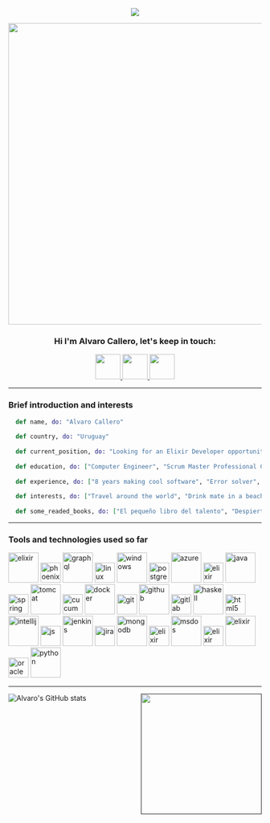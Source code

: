 
<p align="center">
  <img src="https://capsule-render.vercel.app/api?color=82DD14&type=waving&text=Welcome!&fontColor=FFFFFF&fontSize=30&fontAlignY=20&height=100&section=header"/>
</p>
<p align="center">
  <img width="600" src="https://media0.giphy.com/media/v1.Y2lkPTc5MGI3NjExYzBiNTM1YzhjZTZiOTEwNzExNjUyZjk2YmIxM2FhODU2Y2Q5NjdhMyZjdD1n/iIqmM5tTjmpOB9mpbn/giphy.gif">
</p>
<h3 align="center" >Hi I'm Alvaro Callero, let's keep in touch:</h3>
<p align="center">
  <a href="https://www.linkedin.com/in/alvaro-callero">
    <img height="50" src="https://cdn3.iconfinder.com/data/icons/social-networks-34/96/social-11-512.png"/>
  </a>
  <a href="https://www.instagram.com/acallero/?hl=en">
    <img height="50" src="https://cdn3.iconfinder.com/data/icons/social-networks-34/96/social-03-512.png"/>
  </a>
  <a href="https://www.facebook.com/alvaro.callero/">
    <img height="50" src="https://cdn3.iconfinder.com/data/icons/social-networks-34/96/social___1-512.png"/>
  </a>
</p>
<div class="line">
 <p><hr background-color="forestgreen"></p>
</div>
<h3> Brief introduction and interests</h3>

```elixir
  def name, do: "Alvaro Callero"
  
  def country, do: "Uruguay"
  
  def current_position, do: "Looking for an Elixir Developer opportunity"
  
  def education, do: ["Computer Engineer", "Scrum Master Professional Certificate", "Expert in learning by my own :)"]
  
  def experience, do: ["8 years making cool software", "Error solver", "Backend it's my place", "Elixir lover"]
  
  def interests, do: ["Travel around the world", "Drink mate in a beach", "Practice surf", "Read lots of books"]
  
  def some_readed_books, do: ["El pequeño libro del talento", "Despierte al líder que hay en usted", "El poder del ahora"]
```
<div class="line">
 <p><hr background-color="forestgreen"></p>
</div>
<h3>Tools and technologies used so far</h3>
<p align="left">
<img src="https://cdn.jsdelivr.net/gh/devicons/devicon/icons/elixir/elixir-original-wordmark.svg" alt="elixir" width="60" height="60"/>
<img src="https://cdn.jsdelivr.net/gh/devicons/devicon/icons/phoenix/phoenix-original.svg" alt="phoenix" width="40" height="40"/>
<img src="https://cdn.jsdelivr.net/gh/devicons/devicon/icons/graphql/graphql-plain.svg" alt="graphql" width="60" height="60"/>
<img src="https://cdn.jsdelivr.net/gh/devicons/devicon/icons/linux/linux-original.svg" alt="linux" width="40" height="40"/>
<img src="https://cdn.jsdelivr.net/gh/devicons/devicon/icons/windows8/windows8-original.svg" alt="windows" width="60" height="60"/>
<img src="https://cdn.jsdelivr.net/gh/devicons/devicon/icons/postgresql/postgresql-original.svg" alt="postgres" width="40" height="40"/>
<img src="https://cdn.jsdelivr.net/gh/devicons/devicon/icons/azure/azure-original-wordmark.svg" alt="azure" width="60" height="60"/>
<img src="https://cdn.jsdelivr.net/gh/devicons/devicon/icons/kubernetes/kubernetes-plain-wordmark.svg" alt="elixir" width="40" height="40"/>
<img src="https://cdn.jsdelivr.net/gh/devicons/devicon/icons/java/java-original-wordmark.svg" alt="java" width="60" height="60"/>
<img src="https://cdn.jsdelivr.net/gh/devicons/devicon/icons/spring/spring-original-wordmark.svg" alt="spring" width="40" height="40"/>
<img src="https://cdn.jsdelivr.net/gh/devicons/devicon/icons/tomcat/tomcat-original-wordmark.svg" alt="tomcat" width="60" height="60"/>
<img src="https://cdn.jsdelivr.net/gh/devicons/devicon/icons/cucumber/cucumber-plain-wordmark.svg" alt="cucumber" width="40" height="40"/>
<img src="https://cdn.jsdelivr.net/gh/devicons/devicon/icons/docker/docker-original-wordmark.svg" alt="docker" width="60" height="60"/>
<img src="https://cdn.jsdelivr.net/gh/devicons/devicon/icons/git/git-original-wordmark.svg" alt="git" width="40" height="40"/>
<img src="https://cdn.jsdelivr.net/gh/devicons/devicon/icons/github/github-original-wordmark.svg" alt="github" width="60" height="60"/>
<img src="https://cdn.jsdelivr.net/gh/devicons/devicon/icons/gitlab/gitlab-original-wordmark.svg" alt="gitlab" width="40" height="40"/>
<img src="https://cdn.jsdelivr.net/gh/devicons/devicon/icons/haskell/haskell-original-wordmark.svg" alt="haskell" width="60" height="60"/>
<img src="https://cdn.jsdelivr.net/gh/devicons/devicon/icons/html5/html5-original.svg" alt="html5" width="40" height="40"/>
<img src="https://cdn.jsdelivr.net/gh/devicons/devicon/icons/intellij/intellij-original-wordmark.svg" alt="intellij" width="60" height="60"/>
<img src="https://cdn.jsdelivr.net/gh/devicons/devicon/icons/javascript/javascript-original.svg" alt="js" width="40" height="40"/>
<img src="https://cdn.jsdelivr.net/gh/devicons/devicon/icons/jenkins/jenkins-original.svg" alt="jenkins" width="60" height="60"/>
<img src="https://cdn.jsdelivr.net/gh/devicons/devicon/icons/jira/jira-original-wordmark.svg" alt="jira" width="40" height="40"/>
<img src="https://cdn.jsdelivr.net/gh/devicons/devicon/icons/mongodb/mongodb-original-wordmark.svg" alt="mongodb" width="60" height="60"/>
<img src="https://cdn.jsdelivr.net/gh/devicons/devicon/icons/moodle/moodle-original-wordmark.svg" alt="elixir" width="40" height="40"/>
<img src="https://cdn.jsdelivr.net/gh/devicons/devicon/icons/msdos/msdos-original.svg" alt="msdos" width="60" height="60"/>
<img src="https://cdn.jsdelivr.net/gh/devicons/devicon/icons/mysql/mysql-original-wordmark.svg" alt="elixir" width="40" height="40"/>
<img src="https://cdn.jsdelivr.net/gh/devicons/devicon/icons/npm/npm-original-wordmark.svg" alt="elixir" width="60" height="60"/>
<img src="https://cdn.jsdelivr.net/gh/devicons/devicon/icons/oracle/oracle-original.svg" alt="oracle" width="40" height="40"/>
<img src="https://cdn.jsdelivr.net/gh/devicons/devicon/icons/python/python-original.svg" alt="python" width="60" height="60"/>
</p>
<div class="line">
 <p><hr background-color="forestgreen"></p>
</div>

![Alvaro's GitHub stats](https://github-readme-stats.vercel.app/api?username=alvarocallero&count_private=true&show_icons=true&theme=merko)
<a href=""> <img align="right" width="240" src="https://github-readme-stats-sigma-five.vercel.app/api/top-langs/?username=alvarocallero&theme=react&line_height=40&hide=css"/> </a>
